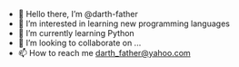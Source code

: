 - 👋 Hello there, I’m @darth-father 
- 👀 I’m interested in learning new programming languages
- 🌱 I’m currently learning Python
- 💞️ I’m looking to collaborate on ...
- 📫 How to reach me darth_father@yahoo.com

<!---
darth-father/darth-father is a ✨ special ✨ repository because its `README.md` (this file) appears on your GitHub profile.
You can click the Preview link to take a look at your changes.
--->
